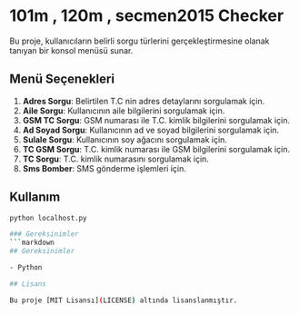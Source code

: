 # 101m , 120m , secmen2015 Checker

Bu proje, kullanıcıların belirli sorgu türlerini gerçekleştirmesine olanak tanıyan bir konsol menüsü sunar.

## Menü Seçenekleri

1. **Adres Sorgu**: Belirtilen T.C nin adres detaylarını sorgulamak için.
2. **Aile Sorgu**: Kullanıcının aile bilgilerini sorgulamak için.
3. **GSM TC Sorgu**: GSM numarası ile T.C. kimlik bilgilerini sorgulamak için.
4. **Ad Soyad Sorgu**: Kullanıcının ad ve soyad bilgilerini sorgulamak için.
5. **Sulale Sorgu**: Kullanıcının soy ağacını sorgulamak için.
6. **TC GSM Sorgu**: T.C. kimlik numarası ile GSM bilgilerini sorgulamak için.
7. **TC Sorgu**: T.C. kimlik numarasını sorgulamak için.
8. **Sms Bomber**: SMS gönderme işlemleri için.

## Kullanım

   ```bash
   python localhost.py

### Gereksinimler
```markdown
## Gereksinimler

- Python

## Lisans

Bu proje [MIT Lisansı](LICENSE) altında lisanslanmıştır.

